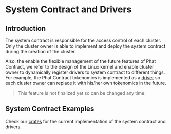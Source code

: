 # System Contract and Drivers

## Introduction <a href="#introduction" id="introduction"></a>

The system contract is responsible for the access control of each cluster. Only the cluster owner is able to implement and deploy the system contract during the creation of the cluster.

Also, the enable the flexible management of the future features of Phat Contract, we refer to the design of the Linux kernel and enable cluster owner to dynamically register drivers to system contract to different things. For example, the Phat Contract tokenomics is implemented as a [driver](https://github.com/Phala-Network/phala-blockchain/tree/master/crates/pink-drivers/tokenomic) so each cluster owner can replace it with his/her own tokenomics in the future.

> This feature is not finalized yet so can be changed any time.

## System Contract Examples <a href="#system-contract-examples" id="system-contract-examples"></a>

Check our [crates](https://github.com/Phala-Network/phala-blockchain/tree/master/crates/pink-drivers) for the current implementation of the system contract and drivers.
